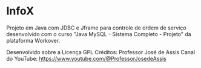 # InfoX
Projeto em Java com JDBC e Jframe para controle de ordem de serviço desenvolvido com o curso "Java MySQL - Sistema Completo - Projeto" da plataforma Workover.

Desenvolvido sobre a Licença GPL
Créditos: Professor José de Assis
Canal do YouTube: https://www.youtube.com/@ProfessorJosedeAssis
